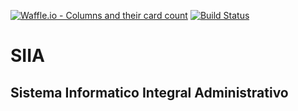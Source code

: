 [![Waffle.io - Columns and their card count](https://badge.waffle.io/nataliaMarzec/siia.svg?columns=all)](https://waffle.io/nataliaMarzec/SIIA)
[![Build Status](https://travis-ci.org/nataliaMarzec/siia.svg?branch=master)](https://travis-ci.org/nataliaMarzec/siia)


# SIIA
## Sistema Informatico Integral Administrativo